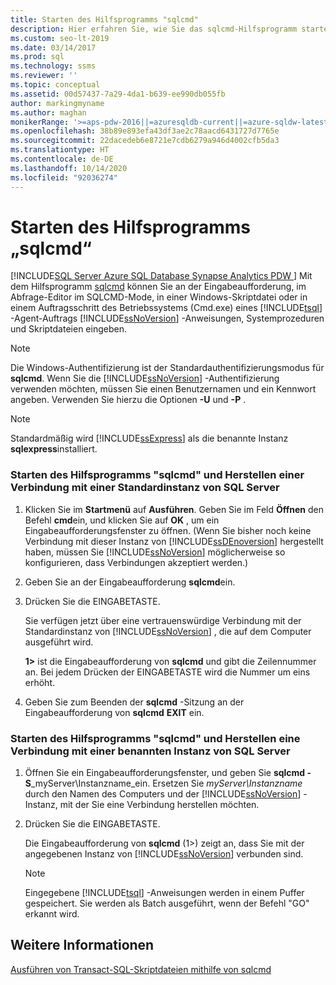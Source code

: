 ```yaml
---
title: Starten des Hilfsprogramms "sqlcmd"
description: Hier erfahren Sie, wie Sie das sqlcmd-Hilfsprogramm starten, mit dem Sie Transact-SQL-Anweisungen, Systemprozeduren und Skriptdateien im SQLCMD-Modus oder in Skripts und Aufträgen eingeben können.
ms.custom: seo-lt-2019
ms.date: 03/14/2017
ms.prod: sql
ms.technology: ssms
ms.reviewer: ''
ms.topic: conceptual
ms.assetid: 00d57437-7a29-4da1-b639-ee990db055fb
author: markingmyname
ms.author: maghan
monikerRange: '>=aps-pdw-2016||=azuresqldb-current||=azure-sqldw-latest||>=sql-server-2016||=sqlallproducts-allversions||>=sql-server-linux-2017||=azuresqldb-mi-current'
ms.openlocfilehash: 38b89e893efa43df3ae2c78aacd6431727d7765e
ms.sourcegitcommit: 22dacedeb6e8721e7cdb6279a946d4002cfb5da3
ms.translationtype: HT
ms.contentlocale: de-DE
ms.lasthandoff: 10/14/2020
ms.locfileid: "92036274"
---
```

# <a name="sqlcmd---start-the-utility"></a>Starten des Hilfsprogramms „sqlcmd“
[!INCLUDE[SQL Server Azure SQL Database Synapse Analytics PDW ](../../includes/applies-to-version/sql-asdb-asdbmi-asa-pdw.md)]
  Mit dem Hilfsprogramm [sqlcmd](../../tools/sqlcmd-utility.md) können Sie an der Eingabeaufforderung, im Abfrage-Editor im SQLCMD-Mode, in einer Windows-Skriptdatei oder in einem Auftragsschritt des Betriebssystems (Cmd.exe) eines [!INCLUDE[tsql](../../includes/tsql-md.md)] -Agent-Auftrags [!INCLUDE[ssNoVersion](../../includes/ssnoversion-md.md)] -Anweisungen, Systemprozeduren und Skriptdateien eingeben.
> [!NOTE]  
>  Die Windows-Authentifizierung ist der Standardauthentifizierungsmodus für **sqlcmd**. Wenn Sie die [!INCLUDE[ssNoVersion](../../includes/ssnoversion-md.md)] -Authentifizierung verwenden möchten, müssen Sie einen Benutzernamen und ein Kennwort angeben. Verwenden Sie hierzu die Optionen **-U** und **-P** .  
  
> [!NOTE]  
>  Standardmäßig wird [!INCLUDE[ssExpress](../../includes/ssexpress-md.md)] als die benannte Instanz **sqlexpress**installiert.  
  
### <a name="start-the-sqlcmd-utility-and-connect-to-a-default-instance-of-sql-server"></a>Starten des Hilfsprogramms "sqlcmd" und Herstellen einer Verbindung mit einer Standardinstanz von SQL Server  
  
1.  Klicken Sie im **Startmenü** auf **Ausführen**. Geben Sie im Feld **Öffnen** den Befehl **cmd**ein, und klicken Sie auf **OK** , um ein Eingabeaufforderungsfenster zu öffnen. (Wenn Sie bisher noch keine Verbindung mit dieser Instanz von [!INCLUDE[ssDEnoversion](../../includes/ssdenoversion-md.md)] hergestellt haben, müssen Sie [!INCLUDE[ssNoVersion](../../includes/ssnoversion-md.md)] möglicherweise so konfigurieren, dass Verbindungen akzeptiert werden.)  
  
2.  Geben Sie an der Eingabeaufforderung **sqlcmd**ein.  
  
3.  Drücken Sie die EINGABETASTE.  
  
     Sie verfügen jetzt über eine vertrauenswürdige Verbindung mit der Standardinstanz von [!INCLUDE[ssNoVersion](../../includes/ssnoversion-md.md)] , die auf dem Computer ausgeführt wird.  
  
     **1>** ist die Eingabeaufforderung von **sqlcmd** und gibt die Zeilennummer an. Bei jedem Drücken der EINGABETASTE wird die Nummer um eins erhöht.  
  
4.  Geben Sie zum Beenden der **sqlcmd** -Sitzung an der Eingabeaufforderung von **sqlcmd** **EXIT** ein.  
  
### <a name="start-the-sqlcmd-utility-and-connect-to-a-named-instance-of-sql-server"></a>Starten des Hilfsprogramms "sqlcmd" und Herstellen eine Verbindung mit einer benannten Instanz von SQL Server  
  
1.  Öffnen Sie ein Eingabeaufforderungsfenster, und geben Sie **sqlcmd -S**_myServer\Instanzname_ein. Ersetzen Sie *myServer\Instanzname* durch den Namen des Computers und der [!INCLUDE[ssNoVersion](../../includes/ssnoversion-md.md)] -Instanz, mit der Sie eine Verbindung herstellen möchten.  
  
2.  Drücken Sie die EINGABETASTE.  
  
     Die Eingabeaufforderung von **sqlcmd** (1>) zeigt an, dass Sie mit der angegebenen Instanz von [!INCLUDE[ssNoVersion](../../includes/ssnoversion-md.md)] verbunden sind.  
  
    > [!NOTE]  
    >  Eingegebene [!INCLUDE[tsql](../../includes/tsql-md.md)] -Anweisungen werden in einem Puffer gespeichert. Sie werden als Batch ausgeführt, wenn der Befehl "GO" erkannt wird.  
  
## <a name="see-also"></a>Weitere Informationen  
 [Ausführen von Transact-SQL-Skriptdateien mithilfe von sqlcmd](./sqlcmd-run-transact-sql-script-files.md)  
  

